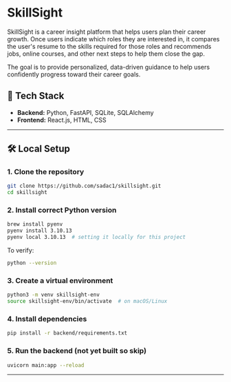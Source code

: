 # SkillSight

SkillSight is a career insight platform that helps users plan their career growth. Once users indicate which roles they are interested in, it compares the user's resume to the skills required for those roles and recommends jobs, online courses, and other next steps to help them close the gap.

The goal is to provide personalized, data-driven guidance to help users confidently progress toward their career goals.

## 🚀 Tech Stack

- **Backend:** Python, FastAPI, SQLite, SQLAlchemy
- **Frontend:** React.js, HTML, CSS

---

## 🛠️ Local Setup

### 1. Clone the repository

```bash
git clone https://github.com/sadac1/skillsight.git
cd skillsight
```

### 2. Install correct Python version

```bash
brew install pyenv
pyenv install 3.10.13
pyenv local 3.10.13  # setting it locally for this project
```

To verify: 
```bash
python --version
```

### 3. Create a virtual environment

```bash
python3 -m venv skillsight-env
source skillsight-env/bin/activate  # on macOS/Linux
```

### 4. Install dependencies
```bash
pip install -r backend/requirements.txt
```

### 5. Run the backend (not yet built so skip)
```bash
uvicorn main:app --reload
```

---
